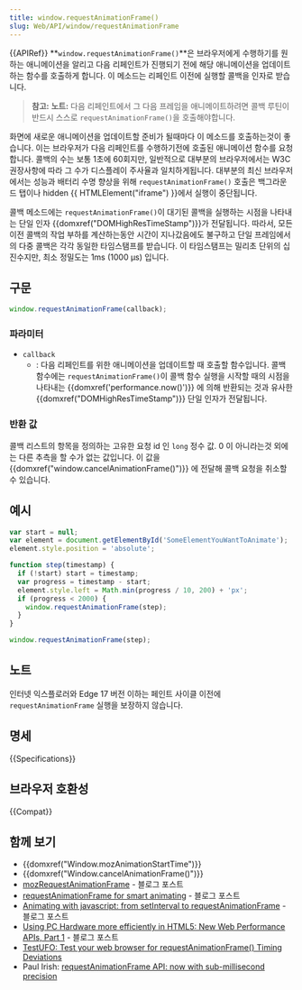```yaml
---
title: window.requestAnimationFrame()
slug: Web/API/window/requestAnimationFrame
---
```


{{APIRef}}
**`window.requestAnimationFrame()`**은 브라우저에게 수행하기를 원하는 애니메이션을 알리고 다음 리페인트가 진행되기 전에 해당 애니메이션을 업데이트하는 함수를 호출하게 합니다. 이 메소드는 리페인트 이전에 실행할 콜백을 인자로 받습니다.

> **참고:** **노트:** 다음 리페인트에서 그 다음 프레임을 애니메이트하려면 콜백 루틴이 반드시 스스로 `requestAnimationFrame()`을 호출해야합니다.

화면에 새로운 애니메이션을 업데이트할 준비가 될때마다 이 메소드를 호출하는것이 좋습니다. 이는 브라우저가 다음 리페인트를 수행하기전에 호출된 애니메이션 함수를 요청합니다. 콜백의 수는 보통 1초에 60회지만, 일반적으로 대부분의 브라우저에서는 W3C 권장사항에 따라 그 수가 디스플레이 주사율과 일치하게됩니다. 대부분의 최신 브라우저에서는 성능과 배터리 수명 향상을 위해 `requestAnimationFrame()` 호출은 백그라운드 탭이나 hidden {{ HTMLElement("iframe") }}에서 실행이 중단됩니다.

콜백 메소드에는 `requestAnimationFrame()`이 대기된 콜백을 실행하는 시점을 나타내는 단일 인자 {{domxref("DOMHighResTimeStamp")}}가 전달됩니다. 따라서, 모든 이전 콜백의 작업 부하를 계산하는동안 시간이 지나갔음에도 불구하고 단일 프레임에서의 다중 콜백은 각각 동일한 타임스탬프를 받습니다. 이 타임스탬프는 밀리초 단위의 십진수지만, 최소 정밀도는 1ms (1000 µs) 입니다.

## 구문

```js
window.requestAnimationFrame(callback);
```

### 파라미터

- `callback`
  - : 다음 리페인트를 위한 애니메이션을 업데이트할 때 호출할 함수입니다. 콜백 함수에는 `requestAnimationFrame()`이 콜백 함수 실행을 시작할 때의 시점을 나타내는 {{domxref('performance.now()')}} 에 의해 반환되는 것과 유사한 {{domxref("DOMHighResTimeStamp")}} 단일 인자가 전달됩니다.

### 반환 값

콜백 리스트의 항목을 정의하는 고유한 요청 id 인 `long` 정수 값. 0 이 아니라는것 외에는 다른 추측을 할 수가 없는 값입니다. 이 값을 {{domxref("window.cancelAnimationFrame()")}} 에 전달해 콜백 요청을 취소할 수 있습니다.

## 예시

```js
var start = null;
var element = document.getElementById('SomeElementYouWantToAnimate');
element.style.position = 'absolute';

function step(timestamp) {
  if (!start) start = timestamp;
  var progress = timestamp - start;
  element.style.left = Math.min(progress / 10, 200) + 'px';
  if (progress < 2000) {
    window.requestAnimationFrame(step);
  }
}

window.requestAnimationFrame(step);
```

## 노트

인터넷 익스플로러와 Edge 17 버전 이하는 페인트 사이클 이전에 `requestAnimationFrame` 실행을 보장하지 않습니다.

## 명세

{{Specifications}}

## 브라우저 호환성

{{Compat}}

## 함께 보기

- {{domxref("Window.mozAnimationStartTime")}}
- {{domxref("Window.cancelAnimationFrame()")}}
- [mozRequestAnimationFrame](http://weblogs.mozillazine.org/roc/archives/2010/08/mozrequestanima.html) - 블로그 포스트
- [requestAnimationFrame for smart animating](http://paulirish.com/2011/requestanimationframe-for-smart-animating/) - 블로그 포스트
- [Animating with javascript: from setInterval to requestAnimationFrame](http://hacks.mozilla.org/2011/08/animating-with-javascript-from-setinterval-to-requestanimationframe/) - 블로그 포스트
- [Using PC Hardware more efficiently in HTML5: New Web Performance APIs, Part 1](http://blogs.msdn.com/b/ie/archive/2011/07/05/using-pc-hardware-more-efficiently-in-html5-new-web-performance-apis-part-1.aspx) - 블로그 포스트
- [TestUFO: Test your web browser for requestAnimationFrame() Timing Deviations](http://www.testufo.com/#test=animation-time-graph)
- Paul Irish: [requestAnimationFrame API: now with sub-millisecond precision](http://updates.html5rocks.com/2012/05/requestAnimationFrame-API-now-with-sub-millisecond-precision)
